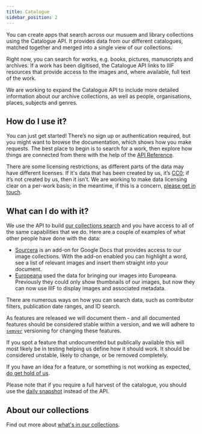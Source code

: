```yaml
---
title: Catalogue
sidebar_position: 2
---
```


You can create apps that search across our musuem and library collections using the Catalogue API. It provides data from our different catalogues, matched together and merged into a single view of our collections.

Right now, you can search for works, e.g. books, pictures, manuscripts and archives. If a work has been digitised, the Catalogue API links to IIIF resources that provide access to the images and, where available, full text of the work.

We are working to expand the Catalogue API to include more detailed information about our archive collections, as well as people, organisations, places, subjects and genres.

## How do I use it?

You can just get started! There’s no sign up or authentication required, but you might want to browse the documentation, which shows how you make requests. The best place to begin is to search for a work, then explore how things are connected from there with the help of the [API Reference](/api/catalogue).

There are some licensing restrictions, as different parts of the data may have different licenses. If it's data that has been created by us, it’s [CC0](https://creativecommons.org/publicdomain/zero/1.0/); if it’s not created by us, then it isn’t. We are working to make data licensing clear on a per-work basis; in the meantime, if this is a concern, [please get in touch](mailto:digital@wellcomecollection.org).

## What can I do with it?

We use the API to build [our collections search](https://wellcomecollection.org/works) and you have access to all of the same capabilities that we do. Here are a couple of examples of what other people have done with the data:

* [Sourcera](https://chrome.google.com/webstore/detail/sourcera/jlgcbklkbenknacclbadbhpahmnpkagb) is an add-on for Google Docs that provides access to our image collections. With the add-on enabled you can highlight a word, see a list of relevant images and insert them straight into your document.
* [Europeana](https://www.europeana.eu) used the data for bringing our images into Europeana. Previously they could only show thumbnails of our images, but now they can now use IIIF to display images and associated metadata.

There are numerous ways on how you can search data, such as contributor filters, publication date ranges, and ID search.

As features are released we will document them - and all documented features should be considered stable within a version, and we will adhere to [`semver`](https://semver.org/) versioning for changing these features.

If you spot a feature that undocumented but publically available this will most likely be in testing helping us define how it should work. It should be considered unstable, likely to change, or be removed completely.

If you have an idea for a feature, or something is not working as expected, [do get hold of us](mailto:digital@wellcomecollection.org).

Please note that if you require a full harvest of the catalogue, you should use the [daily snapshot](datasets.md) instead of the API.

## About our collections

Find out more about [what's in our collections](https://wellcomecollection.org/pages/YE99nRAAACMAb7YE).
